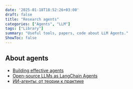```yaml
---
date: '2025-01-18T18:52:26+03:00'
draft: false
title: "Research agents"
categories: ["Agents", "LLM"]
tags: ["Library"]
summary: "Useful tools, papers, code about LLM Agents."
ShowToc: false
---
```





## About agents
- [Building effective agents](https://www.anthropic.com/research/building-effective-agents)
- [Open-source LLMs as LangChain Agents](https://huggingface.co/blog/open-source-llms-as-agents)
- [ИИ-агенты: от теории к практике](https://habr.com/ru/articles/864646/)